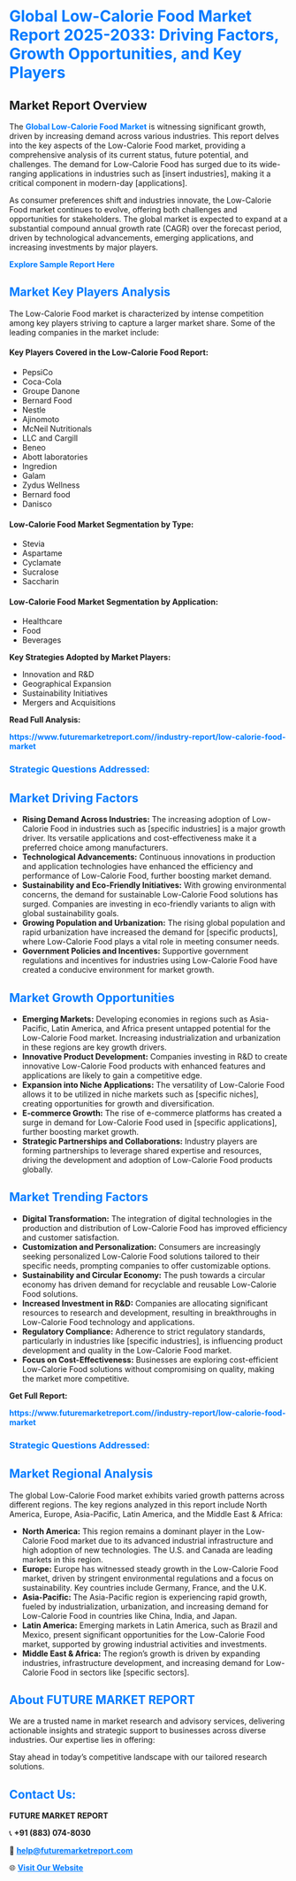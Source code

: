 <h1 style="color: #007BFF;">Global Low-Calorie Food Market Report 2025-2033: Driving Factors, Growth Opportunities, and Key Players</h1>

<section id="overview">
<h2>Market Report Overview</h2>
<p>The <a href="https://www.futuremarketreport.com//industry-report/low-calorie-food-market" style="color: #007BFF; text-decoration: none;"><strong>Global Low-Calorie Food Market</strong></a> is witnessing significant growth, driven by increasing demand across various industries. This report delves into the key aspects of the Low-Calorie Food market, providing a comprehensive analysis of its current status, future potential, and challenges. The demand for Low-Calorie Food has surged due to its wide-ranging applications in industries such as [insert industries], making it a critical component in modern-day [applications].</p>
<p>As consumer preferences shift and industries innovate, the Low-Calorie Food market continues to evolve, offering both challenges and opportunities for stakeholders. The global market is expected to expand at a substantial compound annual growth rate (CAGR) over the forecast period, driven by technological advancements, emerging applications, and increasing investments by major players.</p>
</section>

<section id="overview">
<p><a href="https://www.futuremarketreport.com//request-sample/reportId=61747" style="color: #007BFF; text-decoration: none;"><strong>Explore Sample Report Here</strong></a></p>
</section>

<section id="key-players">
<h2 style="color: #007BFF;">Market Key Players Analysis</h2>
<p>The Low-Calorie Food market is characterized by intense competition among key players striving to capture a larger market share. Some of the leading companies in the market include:</p>
<h4>Key Players Covered in the Low-Calorie Food Report:</h4>
<ul><li>PepsiCo</li><li>Coca-Cola</li><li>Groupe Danone</li><li>Bernard Food</li><li>Nestle</li><li>Ajinomoto</li><li>McNeil Nutritionals</li><li>LLC and Cargill</li><li>Beneo</li><li>Abott laboratories</li><li>Ingredion</li><li>Galam</li><li>Zydus Wellness</li><li>Bernard food</li><li>Danisco</li></ul>
<h4>Low-Calorie Food Market Segmentation by Type:</h4>
<ul><li>Stevia</li><li>Aspartame</li><li>Cyclamate</li><li>Sucralose</li><li>Saccharin</li></ul>

<h4>Low-Calorie Food Market Segmentation by Application:</h4>
<ul><li>Healthcare</li><li>Food</li><li>Beverages</li></ul>
<p><strong>Key Strategies Adopted by Market Players:</strong></p>
<ul>
<li>Innovation and R&D</li>
<li>Geographical Expansion</li>
<li>Sustainability Initiatives</li>
<li>Mergers and Acquisitions</li>
</ul>
</section>

<section>
<p><strong>Read Full Analysis: </strong></p><a href="https://www.futuremarketreport.com//industry-report/low-calorie-food-market" style="color: #007BFF; text-decoration: none;"><strong>https://www.futuremarketreport.com//industry-report/low-calorie-food-market</strong></a>
<h3 style="color: #007BFF;">Strategic Questions Addressed:</h3>
</section>

<section id="driving-factors">
<h2 style="color: #007BFF;">Market Driving Factors</h2>
<ul>
<li><strong>Rising Demand Across Industries:</strong> The increasing adoption of Low-Calorie Food in industries such as [specific industries] is a major growth driver. Its versatile applications and cost-effectiveness make it a preferred choice among manufacturers.</li>
<li><strong>Technological Advancements:</strong> Continuous innovations in production and application technologies have enhanced the efficiency and performance of Low-Calorie Food, further boosting market demand.</li>
<li><strong>Sustainability and Eco-Friendly Initiatives:</strong> With growing environmental concerns, the demand for sustainable Low-Calorie Food solutions has surged. Companies are investing in eco-friendly variants to align with global sustainability goals.</li>
<li><strong>Growing Population and Urbanization:</strong> The rising global population and rapid urbanization have increased the demand for [specific products], where Low-Calorie Food plays a vital role in meeting consumer needs.</li>
<li><strong>Government Policies and Incentives:</strong> Supportive government regulations and incentives for industries using Low-Calorie Food have created a conducive environment for market growth.</li>
</ul>
</section>

<section id="growth-opportunities">
<h2 style="color: #007BFF;">Market Growth Opportunities</h2>
<ul>
<li><strong>Emerging Markets:</strong> Developing economies in regions such as Asia-Pacific, Latin America, and Africa present untapped potential for the Low-Calorie Food market. Increasing industrialization and urbanization in these regions are key growth drivers.</li>
<li><strong>Innovative Product Development:</strong> Companies investing in R&D to create innovative Low-Calorie Food products with enhanced features and applications are likely to gain a competitive edge.</li>
<li><strong>Expansion into Niche Applications:</strong> The versatility of Low-Calorie Food allows it to be utilized in niche markets such as [specific niches], creating opportunities for growth and diversification.</li>
<li><strong>E-commerce Growth:</strong> The rise of e-commerce platforms has created a surge in demand for Low-Calorie Food used in [specific applications], further boosting market growth.</li>
<li><strong>Strategic Partnerships and Collaborations:</strong> Industry players are forming partnerships to leverage shared expertise and resources, driving the development and adoption of Low-Calorie Food products globally.</li>
</ul>
</section>

<section id="trending-factors">
<h2 style="color: #007BFF;">Market Trending Factors</h2>
<ul>
<li><strong>Digital Transformation:</strong> The integration of digital technologies in the production and distribution of Low-Calorie Food has improved efficiency and customer satisfaction.</li>
<li><strong>Customization and Personalization:</strong> Consumers are increasingly seeking personalized Low-Calorie Food solutions tailored to their specific needs, prompting companies to offer customizable options.</li>
<li><strong>Sustainability and Circular Economy:</strong> The push towards a circular economy has driven demand for recyclable and reusable Low-Calorie Food solutions.</li>
<li><strong>Increased Investment in R&D:</strong> Companies are allocating significant resources to research and development, resulting in breakthroughs in Low-Calorie Food technology and applications.</li>
<li><strong>Regulatory Compliance:</strong> Adherence to strict regulatory standards, particularly in industries like [specific industries], is influencing product development and quality in the Low-Calorie Food market.</li>
<li><strong>Focus on Cost-Effectiveness:</strong> Businesses are exploring cost-efficient Low-Calorie Food solutions without compromising on quality, making the market more competitive.</li>
</ul>
</section>

<section>
<p><strong>Get Full Report: </strong></p><a href="https://www.futuremarketreport.com//industry-report/low-calorie-food-market" style="color: #007BFF; text-decoration: none;"><strong>https://www.futuremarketreport.com//industry-report/low-calorie-food-market</strong></a>
<h3 style="color: #007BFF;">Strategic Questions Addressed:</h3>
</section>


<section id="regional-analysis">
<h2 style="color: #007BFF;">Market Regional Analysis</h2>
<p>The global Low-Calorie Food market exhibits varied growth patterns across different regions. The key regions analyzed in this report include North America, Europe, Asia-Pacific, Latin America, and the Middle East & Africa:</p>
<ul>
<li><strong>North America:</strong> This region remains a dominant player in the Low-Calorie Food market due to its advanced industrial infrastructure and high adoption of new technologies. The U.S. and Canada are leading markets in this region.</li>
<li><strong>Europe:</strong> Europe has witnessed steady growth in the Low-Calorie Food market, driven by stringent environmental regulations and a focus on sustainability. Key countries include Germany, France, and the U.K.</li>
<li><strong>Asia-Pacific:</strong> The Asia-Pacific region is experiencing rapid growth, fueled by industrialization, urbanization, and increasing demand for Low-Calorie Food in countries like China, India, and Japan.</li>
<li><strong>Latin America:</strong> Emerging markets in Latin America, such as Brazil and Mexico, present significant opportunities for the Low-Calorie Food market, supported by growing industrial activities and investments.</li>
<li><strong>Middle East & Africa:</strong> The region’s growth is driven by expanding industries, infrastructure development, and increasing demand for Low-Calorie Food in sectors like [specific sectors].</li>
</ul>
</section>

<footer>
<h2 style="color: #007BFF;">About FUTURE MARKET REPORT</h2>
<p>We are a trusted name in market research and advisory services, delivering actionable insights and strategic support to businesses across diverse industries. Our expertise lies in offering:</p>

<p>Stay ahead in today’s competitive landscape with our tailored research solutions.</p>

<h2 style="color: #007BFF;">Contact Us:</h2>
<p><strong>FUTURE MARKET REPORT</strong></p>
<p>📞 <strong>+91 (883) 074-8030</strong></p>
<p>📧 <strong><a href="mailto:help@futuremarketreport.com" style="color: #007BFF;">help@futuremarketreport.com</a></strong></p>
<p>🌐 <strong><a href="https://www.futuremarketreport.com/" style="color: #007BFF;">Visit Our Website</a></strong></p>
</footer>